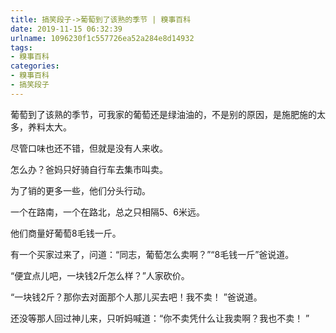 ```yaml
---
title: 搞笑段子->葡萄到了该熟的季节 | 糗事百科
date: 2019-11-15 06:32:39
urlname: 1096230f1c557726ea52a284e8d14932
tags: 
- 糗事百科
categories:
- 糗事百科
- 搞笑段子
---
```

葡萄到了该熟的季节，可我家的葡萄还是绿油油的，不是别的原因，是施肥施的太多，养料太大。

尽管口味也还不错，但就是没有人来收。

怎么办？爸妈只好骑自行车去集市叫卖。

为了销的更多一些，他们分头行动。

一个在路南，一个在路北，总之只相隔5、6米远。

他们商量好葡萄8毛钱一斤。

有一个买家过来了，问道：“同志，葡萄怎么卖啊？”“8毛钱一斤”爸说道。

“便宜点儿吧，一块钱2斤怎么样？”人家砍价。

“一块钱2斤？那你去对面那个人那儿买去吧！我不卖！ ”爸说道。

还没等那人回过神儿来，只听妈喊道：“你不卖凭什么让我卖啊？我也不卖！ ”


